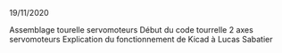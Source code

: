 19/11/2020

Assemblage tourelle servomoteurs
Début du code tourrelle 2 axes servomoteurs
Explication du fonctionnement de Kicad à Lucas Sabatier
